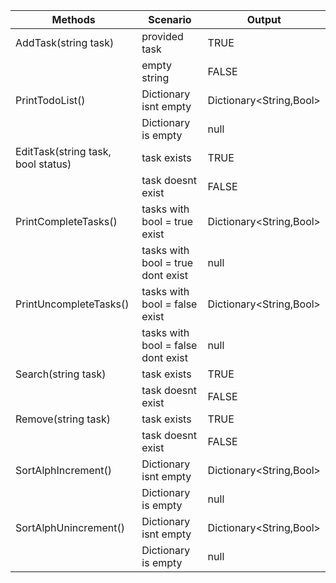 | Methods                            | Scenario                           | Output                  |
|------------------------------------|------------------------------------|-------------------------|
| AddTask(string task)               | provided task                      | TRUE                    |
|                                    | empty string                       | FALSE                   |
| PrintTodoList()                    | Dictionary isnt empty              | Dictionary<String,Bool> |
|                                    | Dictionary is empty                | null                    |
| EditTask(string task, bool status) | task exists                        | TRUE                    |
|                                    | task doesnt exist                  | FALSE                   |
| PrintCompleteTasks()               | tasks with bool = true exist       | Dictionary<String,Bool> |
|                                    | tasks with bool = true dont exist  | null                    |
| PrintUncompleteTasks()             | tasks with bool = false exist      | Dictionary<String,Bool> |
|                                    | tasks with bool = false dont exist | null                    |
| Search(string task)                | task exists                        | TRUE                    |
|                                    | task doesnt exist                  | FALSE                   |
| Remove(string task)                | task exists                        | TRUE                    |
|                                    | task doesnt exist                  | FALSE                   |
| SortAlphIncrement()                | Dictionary isnt empty              | Dictionary<String,Bool> |
|                                    | Dictionary is empty                | null                    |
| SortAlphUnincrement()                | Dictionary isnt empty              | Dictionary<String,Bool> |
|                                    | Dictionary is empty                | null                    |
